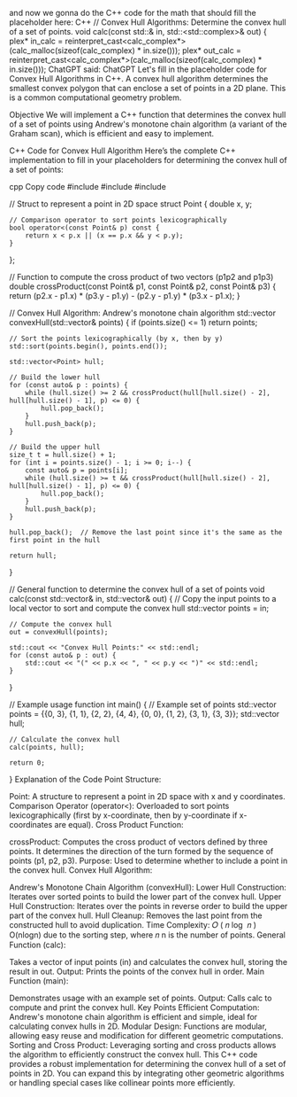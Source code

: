 and now we gonna do the C++ code for the math that should fill the placeholder here:
C++
            //      Convex Hull Algorithms: Determine the convex hull of a set of points.
                void calc(const std::<double>& in, std::<std::complex<double>>& out) {
            plex* in_calc = reinterpret_cast<calc_complex*>(calc_malloc(sizeof(calc_complex) * in.size()));
            plex* out_calc = reinterpret_cast<calc_complex*>(calc_malloc(sizeof(calc_complex) * in.size()));
ChatGPT said:
ChatGPT
Let's fill in the placeholder code for Convex Hull Algorithms in C++. A convex hull algorithm determines the smallest convex polygon that can enclose a set of points in a 2D plane. This is a common computational geometry problem.

Objective
We will implement a C++ function that determines the convex hull of a set of points using Andrew's monotone chain algorithm (a variant of the Graham scan), which is efficient and easy to implement.

C++ Code for Convex Hull Algorithm
Here’s the complete C++ implementation to fill in your placeholders for determining the convex hull of a set of points:

cpp
Copy code
#include <iostream>
#include <vector>
#include <algorithm>

// Struct to represent a point in 2D space
struct Point {
    double x, y;

    // Comparison operator to sort points lexicographically
    bool operator<(const Point& p) const {
        return x < p.x || (x == p.x && y < p.y);
    }
};

// Function to compute the cross product of two vectors (p1p2 and p1p3)
double crossProduct(const Point& p1, const Point& p2, const Point& p3) {
    return (p2.x - p1.x) * (p3.y - p1.y) - (p2.y - p1.y) * (p3.x - p1.x);
}

// Convex Hull Algorithm: Andrew's monotone chain algorithm
std::vector<Point> convexHull(std::vector<Point>& points) {
    if (points.size() <= 1) return points;

    // Sort the points lexicographically (by x, then by y)
    std::sort(points.begin(), points.end());

    std::vector<Point> hull;

    // Build the lower hull
    for (const auto& p : points) {
        while (hull.size() >= 2 && crossProduct(hull[hull.size() - 2], hull[hull.size() - 1], p) <= 0) {
            hull.pop_back();
        }
        hull.push_back(p);
    }

    // Build the upper hull
    size_t t = hull.size() + 1;
    for (int i = points.size() - 1; i >= 0; i--) {
        const auto& p = points[i];
        while (hull.size() >= t && crossProduct(hull[hull.size() - 2], hull[hull.size() - 1], p) <= 0) {
            hull.pop_back();
        }
        hull.push_back(p);
    }

    hull.pop_back();  // Remove the last point since it's the same as the first point in the hull

    return hull;
}

// General function to determine the convex hull of a set of points
void calc(const std::vector<Point>& in, std::vector<Point>& out) {
    // Copy the input points to a local vector to sort and compute the convex hull
    std::vector<Point> points = in;

    // Compute the convex hull
    out = convexHull(points);

    std::cout << "Convex Hull Points:" << std::endl;
    for (const auto& p : out) {
        std::cout << "(" << p.x << ", " << p.y << ")" << std::endl;
    }
}

// Example usage function
int main() {
    // Example set of points
    std::vector<Point> points = {{0, 3}, {1, 1}, {2, 2}, {4, 4}, {0, 0}, {1, 2}, {3, 1}, {3, 3}};
    std::vector<Point> hull;

    // Calculate the convex hull
    calc(points, hull);

    return 0;
}
Explanation of the Code
Point Structure:

Point: A structure to represent a point in 2D space with x and y coordinates.
Comparison Operator (operator<): Overloaded to sort points lexicographically (first by x-coordinate, then by y-coordinate if x-coordinates are equal).
Cross Product Function:

crossProduct: Computes the cross product of vectors defined by three points. It determines the direction of the turn formed by the sequence of points (p1, p2, p3).
Purpose: Used to determine whether to include a point in the convex hull.
Convex Hull Algorithm:

Andrew's Monotone Chain Algorithm (convexHull):
Lower Hull Construction: Iterates over sorted points to build the lower part of the convex hull.
Upper Hull Construction: Iterates over the points in reverse order to build the upper part of the convex hull.
Hull Cleanup: Removes the last point from the constructed hull to avoid duplication.
Time Complexity: 
𝑂
(
𝑛
log
⁡
𝑛
)
O(nlogn) due to the sorting step, where 
𝑛
n is the number of points.
General Function (calc):

Takes a vector of input points (in) and calculates the convex hull, storing the result in out.
Output: Prints the points of the convex hull in order.
Main Function (main):

Demonstrates usage with an example set of points.
Output: Calls calc to compute and print the convex hull.
Key Points
Efficient Computation: Andrew's monotone chain algorithm is efficient and simple, ideal for calculating convex hulls in 2D.
Modular Design: Functions are modular, allowing easy reuse and modification for different geometric computations.
Sorting and Cross Product: Leveraging sorting and cross products allows the algorithm to efficiently construct the convex hull.
This C++ code provides a robust implementation for determining the convex hull of a set of points in 2D. You can expand this by integrating other geometric algorithms or handling special cases like collinear points more efficiently.